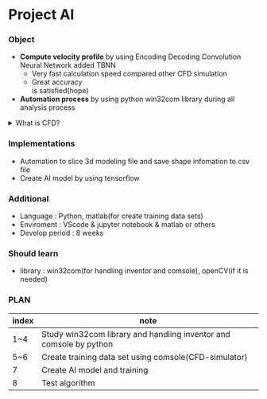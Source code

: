 # Project AI

### Object
* __Compute velocity profile__ by using Encoding Decoding Convolution Neural Network added TBNN
  * Very fast calculation speed compared other CFD simulation
  * Great accuracy  
is satisfied(hope)
* __Automation process__ by using python win32com library during all analysis process

<details>
  <summary>What is CFD?</summary>
  <div markdown="1">
    
    CFD is Computational Fulid Dynamics  
      
    In fuild dynamics,  
    general equations, called Navier-Stokes equations, can't be solved analytically.  
      
    So, we can have numerical solution only.  
    CFD solve ns-eqn to numerical analysis.
    One way operating CFD is FEM(Finite Element Method).  
    
    if you want more information about that,  
    <a href="https://en.wikipedia.org/wiki/Computational_fluid_dynamics">Visit</a>
    
  </div>
</details>

### Implementations
* Automation to slice 3d modeling file and save shape infomation to csv file
* Create AI model by using tensorflow

### Additional
* Language : Python, matlab(for create training data sets)
* Enviroment : VScode & jupyter notebook & matlab or others
* Develop period : 8 weeks

### Should learn
* library : win32com(for handling inventor and comsole), openCV(if it is needed)

### PLAN
|index|note|
|--|--|
|1~4|Study win32com library and handling inventor and comsole by python|
|5~6|Create training data set using comsole(CFD-simulator)|
|7|Create AI model and training|
|8|Test algorithm|
